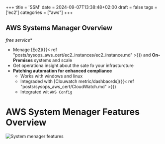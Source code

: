 +++
title = 'SSM'
date = 2024-09-07T13:38:48+02:00
draft = false
tags = ['ec2']
categories = ["aws"]
+++
## AWS Systems Manager Overview
*free service**
- Menage [Ec2]({{< ref "posts/sysops_aws_cert/ec2_instances/ec2_instance.md" >}})
and **On-Premises** systems and scale 
- Get operationa insight about the sate fo your infrasturcture
- **Patching automation for enhanced compliance**
    -  Works with windows and linux
    - Integraded with [Clouwatch metric/dashbaords]({{< ref "posts/sysops_aws_cert/CloudWatch.md" >}})
    - Integrated wit `AWS Config`


# AWS System Menager Features Overview
![System menager features](/Notes/aws_system_meanger_features_visual.png)
